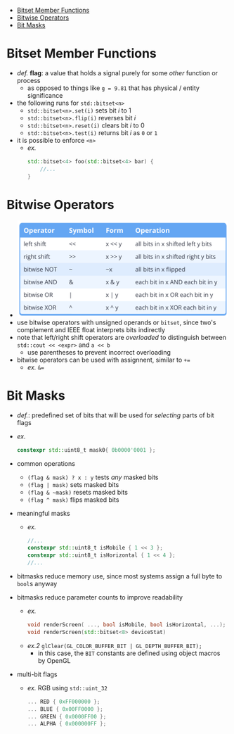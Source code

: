- [Bitset Member Functions](#bitset-member-functions)
- [Bitwise Operators](#bitwise-operators)
- [Bit Masks](#bit-masks)

# Bitset Member Functions
- *def.* **flag**: a value that holds a signal purely for some *other* function or process
  - as opposed to things like ```g = 9.81``` that has physical / entity significance
- the following runs for ```std::bitset<n>```
  - ```std::bitset<n>.set(i)``` sets bit $i$ to 1 
  - ```std::bitset<n>.flip(i)``` reverses bit $i$
  - ```std::bitset<n>.reset(i)``` clears bit $i$ to 0
  - ```std::bitset<n>.test(i)``` returns bit $i$ as ```0``` or ```1```
- it is possible to enforce ```<n>```
  - *ex.*
    ```c++
    std::bitset<4> foo(std::bitset<4> bar) {
        //...
    }
    ```

# Bitwise Operators
- ![](../res/Learn_CPP/5_.2.1.png)
- use bitwise operators with unsigned operands or ```bitset```, since two's complement and IEEE float interprets bits indirectly
- note that left/right shift operators are *overloaded* to distinguish between ```std::cout << <expr>``` and ```a << b```
  - use parentheses to prevent incorrect overloading
- bitwise operators can be used with assignnent, similar to ```+=```
  - *ex.* ```&=```

# Bit Masks
- *def.*: predefined set of bits that will be used for *selecting* parts of bit flags
- *ex.*
    ```c++
    constexpr std::uint8_t mask0{ 0b0000'0001 };
    ```
- common operations
  - ```(flag & mask) ? x : y``` tests *any* masked bits
  - ```(flag | mask)``` sets masked bits
  - ```(flag & ~mask)``` resets masked bits
  - ```(flag ^ mask)``` flips masked bits

- meaningful masks
  - *ex.*
    ```c++
    //...
    constexpr std::uint8_t isMobile { 1 << 3 };
    constexpr std::uint8_t isHorizontal { 1 << 4 };
    //...
    ```
- bitmasks reduce memory use, since most systems assign a full byte to ```bool```s anyway
- bitmasks reduce parameter counts to improve readability
  - *ex.*
    ```c++
    void renderScreen( ..., bool isMobile, bool isHorizontal, ...);
    void renderScreen(std::bitset<8> deviceStat)
    ```
  - *ex.2* ```glClear(GL_COLOR_BUFFER_BIT | GL_DEPTH_BUFFER_BIT);```
    - in this case, the ```BIT``` constants are defined using object macros by OpenGL
- multi-bit flags
  - *ex.* RGB using ``std::uint_32``
    ```c++
    ... RED { 0xFF000000 };
    ... BLUE { 0x00FF0000 };
    ... GREEN { 0x0000FF00 };
    ... ALPHA { 0x000000FF };
    ```